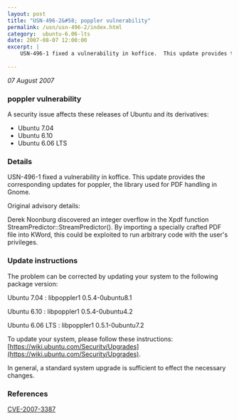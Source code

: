 ```yaml
---
layout: post
title: "USN-496-2&#58; poppler vulnerability"
permalink: /usn/usn-496-2/index.html
category:  ubuntu-6.06-lts
date: 2007-08-07 12:00:00
excerpt: |
    USN-496-1 fixed a vulnerability in koffice.  This update provides the corresponding updates for poppler, the library used for PDF handling in Gnome.
    
--- 
```

 
 

*07 August 2007*

### poppler vulnerability

A security issue affects these releases of Ubuntu and its derivatives:

* Ubuntu 7.04
* Ubuntu 6.10
* Ubuntu 6.06 LTS

### Details

USN-496-1 fixed a vulnerability in koffice. This update provides the corresponding updates for poppler, the library used for PDF handling in Gnome.

Original advisory details:

 Derek Noonburg discovered an integer overflow in the Xpdf function StreamPredictor::StreamPredictor(). By importing a specially crafted PDF file into KWord, this could be exploited to run arbitrary code with the user&#39;s privileges.

### Update instructions

The problem can be corrected by updating your system to the following package version:

Ubuntu 7.04
 : libpoppler1 <span>0.5.4-0ubuntu8.1</span>

Ubuntu 6.10
 : libpoppler1 <span>0.5.4-0ubuntu4.2</span>

Ubuntu 6.06 LTS
 : libpoppler1 <span>0.5.1-0ubuntu7.2</span>

To update your system, please follow these instructions: [https://wiki.ubuntu.com/Security/Upgrades](https://wiki.ubuntu.com/Security/Upgrades).

In general, a standard system upgrade is sufficient to effect the necessary changes.

### References

 
 [CVE-2007-3387](http://people.ubuntu.com/~ubuntu-security/cve/CVE-2007-3387)
 

